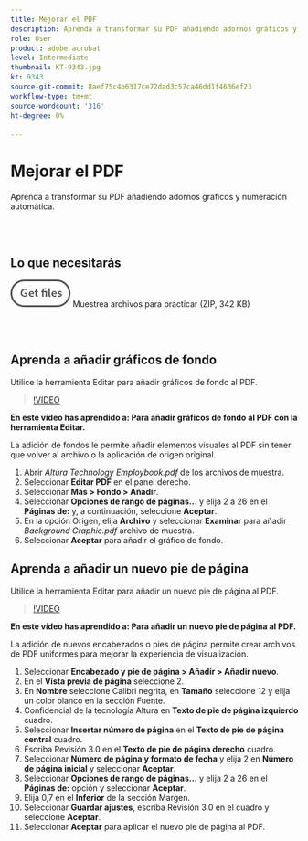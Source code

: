 ```yaml
---
title: Mejorar el PDF
description: Aprenda a transformar su PDF añadiendo adornos gráficos y numeración automática
role: User
product: adobe acrobat
level: Intermediate
thumbnail: KT-9343.jpg
kt: 9343
source-git-commit: 8aef75c4b6317ce72dad3c57ca46dd1f4636ef23
workflow-type: tm+mt
source-wordcount: '316'
ht-degree: 0%

---
```


# Mejorar el PDF

Aprenda a transformar su PDF añadiendo adornos gráficos y numeración automática.

<br> 

## Lo que necesitarás

[![Obtener archivos](../assets/Getfiles.png)](../assets/Enhance.zip)   Muestrea archivos para practicar (ZIP, 342 KB)

<br> 

## Aprenda a añadir gráficos de fondo

Utilice la herramienta Editar para añadir gráficos de fondo al PDF.

>[!VIDEO](https://video.tv.adobe.com/v/338746?hidetitle=true)

**En este vídeo has aprendido a: Para añadir gráficos de fondo al PDF con la herramienta Editar.**

La adición de fondos le permite añadir elementos visuales al PDF sin tener que volver al archivo o la aplicación de origen original.

1. Abrir *Altura Technology Employbook.pdf* de los archivos de muestra.
1. Seleccionar **Editar PDF** en el panel derecho.
1. Seleccionar **Más > Fondo > Añadir**.
1. Seleccionar **Opciones de rango de páginas...** y elija 2 a 26 en el **Páginas de:** y, a continuación, seleccione **Aceptar**.
1. En la opción Origen, elija **Archivo** y seleccionar **Examinar** para añadir *Background Graphic.pdf* archivo de muestra.
1. Seleccionar **Aceptar** para añadir el gráfico de fondo.

## Aprenda a añadir un nuevo pie de página

Utilice la herramienta Editar para añadir un nuevo pie de página al PDF.

>[!VIDEO](https://video.tv.adobe.com/v/338745?hidetitle=true)

**En este vídeo has aprendido a: Para añadir un nuevo pie de página al PDF.**

La adición de nuevos encabezados o pies de página permite crear archivos de PDF uniformes para mejorar la experiencia de visualización.

1. Seleccionar **Encabezado y pie de página > Añadir > Añadir nuevo**.
1. En el **Vista previa de página** seleccione 2.
1. En **Nombre** seleccione Calibri negrita, en **Tamaño** seleccione 12 y elija un color blanco en la sección Fuente.
1. Confidencial de la tecnología Altura en **Texto de pie de página izquierdo** cuadro.
1. Seleccionar **Insertar número de página** en el **Texto de pie de página central** cuadro.
1. Escriba Revisión 3.0 en el **Texto de pie de página derecho** cuadro.
1. Seleccionar **Número de página y formato de fecha** y elija 2 en **Número de página inicial** y seleccionar **Aceptar**.
1. Seleccionar **Opciones de rango de páginas...** y elija 2 a 26 en el **Páginas de:** opción y seleccionar **Aceptar**.
1. Elija 0,7 en el **Inferior** de la sección Margen.
1. Seleccionar **Guardar ajustes**, escriba Revisión 3.0 en el cuadro y seleccione **Aceptar**.
1. Seleccionar **Aceptar** para aplicar el nuevo pie de página al PDF.


